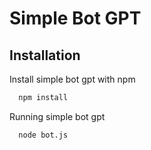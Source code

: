 
# Simple Bot GPT





## Installation

Install simple bot gpt with npm

```bash
  npm install 
```
    
Running simple bot gpt 

```bash
  node bot.js
```
    
